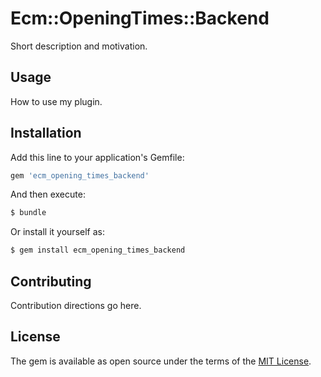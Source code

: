 # Ecm::OpeningTimes::Backend
Short description and motivation.

## Usage
How to use my plugin.

## Installation
Add this line to your application's Gemfile:

```ruby
gem 'ecm_opening_times_backend'
```

And then execute:
```bash
$ bundle
```

Or install it yourself as:
```bash
$ gem install ecm_opening_times_backend
```

## Contributing
Contribution directions go here.

## License
The gem is available as open source under the terms of the [MIT License](http://opensource.org/licenses/MIT).
